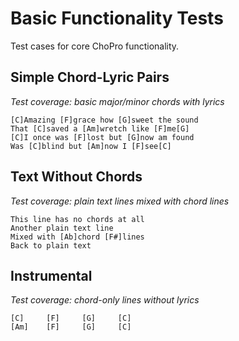 # Basic Functionality Tests

Test cases for core ChoPro functionality.

## Simple Chord-Lyric Pairs
_Test coverage: basic major/minor chords with lyrics_
```chopro
[C]Amazing [F]grace how [G]sweet the sound
That [C]saved a [Am]wretch like [F]me[G]
[C]I once was [F]lost but [G]now am found
Was [C]blind but [Am]now I [F]see[C]
```

## Text Without Chords
_Test coverage: plain text lines mixed with chord lines_
```chopro
This line has no chords at all
Another plain text line
Mixed with [Ab]chord [F#]lines
Back to plain text
```

## Instrumental
_Test coverage: chord-only lines without lyrics_
```chopro
[C]     [F]     [G]     [C]
[Am]    [F]     [G]     [C]
```

